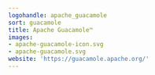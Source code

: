 ```yaml
---
logohandle: apache_guacamole
sort: guacamole
title: Apache Guacamole™
images:
- apache-guacamole-icon.svg
- apache-guacamole.svg
website: 'https://guacamole.apache.org/'
---
```

